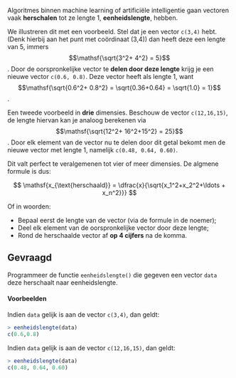 Algoritmes binnen machine learning of artificiële intelligentie gaan vectoren vaak **herschalen** tot ze lengte 1, **eenheidslengte**,  hebben.

We illustreren dit met een voorbeeld. Stel dat je een vector `c(3,4)` hebt. (Denk hierbij aan het punt met coördinaat (3,4)) dan heeft deze een lengte van 5, immers $$\mathsf{\sqrt{3^2+ 4^2} = 5}$$. Door de oorspronkelijke vector te **delen door deze lengte** krijg je een nieuwe vector `c(0.6, 0.8)`. Deze vector heeft als lengte 1, want $$\mathsf{\sqrt{0.6^2+ 0.8^2} = \sqrt{0.36+0.64} = \sqrt{1.0} = 1}$$.

Een tweede voorbeeld in **drie** dimensies. Beschouw de vector `c(12,16,15)`, de lengte hiervan kan je analoog berekenen via $$\mathsf{\sqrt{12^2+ 16^2+15^2} = 25}$$. Door elk element van de vector nu te delen door dit getal bekomt men de nieuwe vector met lengte 1, namelijk `c(0.48, 0.64, 0.60)`.

Dit valt perfect te veralgemenen tot vier of meer dimensies. De algmene formule is dus:

$$
    \mathsf{x_{\text{herschaald}} = \dfrac{x}{\sqrt{x_1^2+x_2^2+\ldots + x_n^2}}}
$$

Of in woorden:
- Bepaal eerst de lengte van de vector (via de formule in de noemer);
- Deel elk element van de oorspronkelijke vector door deze lengte;
- Rond de herschaalde vector af **op 4 cijfers** na de komma.

## Gevraagd

Programmeer de functie `eenheidslengte()` die gegeven een vector `data` deze herschaalt naar eenheidslengte.

#### Voorbeelden

Indien `data` gelijk is aan de vector `c(3,4)`, dan geldt:

```R
> eenheidslengte(data)
c(0.6,0.8)
```

Indien `data` gelijk is aan de vector `c(12,16,15)`, dan geldt:

```R
> eenheidslengte(data)
c(0.48, 0.64, 0.60)
```
